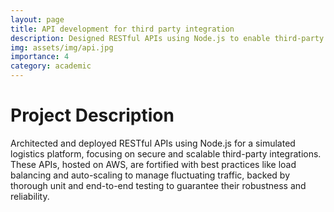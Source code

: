 ```yaml
---
layout: page
title: API development for third party integration
description: Designed RESTful APIs using Node.js to enable third-party integrations with a mock logistics platform
img: assets/img/api.jpg
importance: 4
category: academic
---
```


# Project Description

Architected and deployed RESTful APIs using Node.js for a simulated logistics platform, focusing on secure and scalable third-party integrations. These APIs, hosted on AWS, are fortified with best practices like load balancing and auto-scaling to manage fluctuating traffic, backed by thorough unit and end-to-end testing to guarantee their robustness and reliability.